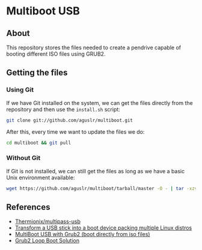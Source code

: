 # Multiboot USB

## About

This repository stores the files needed to create a pendrive capable of booting
different ISO files using GRUB2.

## Getting the files

### Using Git

If we have Git installed on the system, we can get the files directly from the
repository and then use the `install.sh` script:

```sh
git clone git://github.com/aguslr/multiboot.git
```

After this, every time we want to update the files we do:

```sh
cd multiboot && git pull
```

### Without Git

If Git is not installed, we can still get the files as long as we have a basic Unix environment available:

```sh
wget https://github.com/aguslr/multiboot/tarball/master -O - | tar -xzv --strip-components 1 --exclude={README.md}
```

## References

- [Thermionix/multipass-usb](https://github.com/Thermionix/multipass-usb)
- [Transform a USB stick into a boot device packing multiple Linux distros](http://www.circuidipity.com/multi-boot-usb.html)
- [MultiBoot USB with Grub2 (boot directly from iso files)](http://www.panticz.de/MultiBootUSB)
- [Grub2 Loop Boot Solution](http://forums.kali.org/showthread.php?1025-Grub2-Loop-Boot-Solution)
